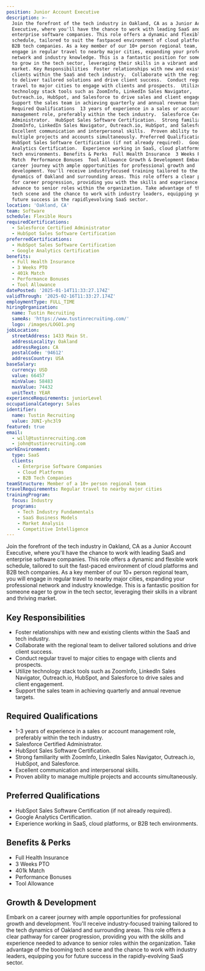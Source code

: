 ```yaml
---
position: Junior Account Executive
description: >-
  Join the forefront of the tech industry in Oakland, CA as a Junior Account
  Executive, where you'll have the chance to work with leading SaaS and
  enterprise software companies. This role offers a dynamic and flexible work
  schedule, tailored to suit the fastpaced environment of cloud platforms and
  B2B tech companies. As a key member of our 10+ person regional team, you will
  engage in regular travel to nearby major cities, expanding your professional
  network and industry knowledge. This is a fantastic position for someone eager
  to grow in the tech sector, leveraging their skills in a vibrant and thriving
  market. Key Responsibilities  Foster relationships with new and existing
  clients within the SaaS and tech industry.  Collaborate with the regional team
  to deliver tailored solutions and drive client success.  Conduct regular
  travel to major cities to engage with clients and prospects.  Utilize
  technology stack tools such as ZoomInfo, LinkedIn Sales Navigator,
  Outreach.io, HubSpot, and Salesforce to drive sales and client engagement. 
  Support the sales team in achieving quarterly and annual revenue targets.
  Required Qualifications  13 years of experience in a sales or account
  management role, preferably within the tech industry.  Salesforce Certified
  Administrator.  HubSpot Sales Software Certification.  Strong familiarity with
  ZoomInfo, LinkedIn Sales Navigator, Outreach.io, HubSpot, and Salesforce. 
  Excellent communication and interpersonal skills.  Proven ability to manage
  multiple projects and accounts simultaneously. Preferred Qualifications 
  HubSpot Sales Software Certification (if not already required).  Google
  Analytics Certification.  Experience working in SaaS, cloud platforms, or B2B
  tech environments. Benefits & Perks  Full Health Insurance  3 Weeks PTO  401k
  Match  Performance Bonuses  Tool Allowance Growth & Development Embark on a
  career journey with ample opportunities for professional growth and
  development. You'll receive industryfocused training tailored to the tech
  dynamics of Oakland and surrounding areas. This role offers a clear pathway
  for career progression, providing you with the skills and experience needed to
  advance to senior roles within the organization. Take advantage of the booming
  tech scene and the chance to work with industry leaders, equipping you for
  future success in the rapidlyevolving SaaS sector.
location: 'Oakland, CA'
team: Software
schedule: Flexible Hours
requiredCertifications:
  - Salesforce Certified Administrator
  - HubSpot Sales Software Certification
preferredCertifications:
  - HubSpot Sales Software Certification
  - Google Analytics Certification
benefits:
  - Full Health Insurance
  - 3 Weeks PTO
  - 401k Match
  - Performance Bonuses
  - Tool Allowance
datePosted: '2025-01-14T11:33:27.174Z'
validThrough: '2025-02-16T11:33:27.174Z'
employmentType: FULL_TIME
hiringOrganization:
  name: Tustin Recruiting
  sameAs: 'https://www.tustinrecruiting.com/'
  logo: /images/LOGO1.png
jobLocation:
  streetAddress: 1433 Main St.
  addressLocality: Oakland
  addressRegion: CA
  postalCode: '94612'
  addressCountry: USA
baseSalary:
  currency: USD
  value: 66457
  minValue: 58483
  maxValue: 74432
  unitText: YEAR
experienceRequirements: juniorLevel
occupationalCategory: Sales
identifier:
  name: Tustin Recruiting
  value: JUNI-yhc3l9
featured: true
email:
  - will@tustinrecruiting.com
  - john@tustinrecruiting.com
workEnvironment:
  type: SaaS
  clients:
    - Enterprise Software Companies
    - Cloud Platforms
    - B2B Tech Companies
teamStructure: Member of a 10+ person regional team
travelRequirements: Regular travel to nearby major cities
trainingProgram:
  focus: Industry
  programs:
    - Tech Industry Fundamentals
    - SaaS Business Models
    - Market Analysis
    - Competitive Intelligence
---
```




Join the forefront of the tech industry in Oakland, CA as a Junior Account Executive, where you'll have the chance to work with leading SaaS and enterprise software companies. This role offers a dynamic and flexible work schedule, tailored to suit the fast-paced environment of cloud platforms and B2B tech companies. As a key member of our 10+ person regional team, you will engage in regular travel to nearby major cities, expanding your professional network and industry knowledge. This is a fantastic position for someone eager to grow in the tech sector, leveraging their skills in a vibrant and thriving market.

## Key Responsibilities

- Foster relationships with new and existing clients within the SaaS and tech industry.
- Collaborate with the regional team to deliver tailored solutions and drive client success.
- Conduct regular travel to major cities to engage with clients and prospects.
- Utilize technology stack tools such as ZoomInfo, LinkedIn Sales Navigator, Outreach.io, HubSpot, and Salesforce to drive sales and client engagement.
- Support the sales team in achieving quarterly and annual revenue targets.

## Required Qualifications

- 1-3 years of experience in a sales or account management role, preferably within the tech industry.
- Salesforce Certified Administrator.
- HubSpot Sales Software Certification.
- Strong familiarity with ZoomInfo, LinkedIn Sales Navigator, Outreach.io, HubSpot, and Salesforce.
- Excellent communication and interpersonal skills.
- Proven ability to manage multiple projects and accounts simultaneously.

## Preferred Qualifications

- HubSpot Sales Software Certification (if not already required).
- Google Analytics Certification.
- Experience working in SaaS, cloud platforms, or B2B tech environments.

## Benefits & Perks

- Full Health Insurance
- 3 Weeks PTO
- 401k Match
- Performance Bonuses
- Tool Allowance

## Growth & Development

Embark on a career journey with ample opportunities for professional growth and development. You'll receive industry-focused training tailored to the tech dynamics of Oakland and surrounding areas. This role offers a clear pathway for career progression, providing you with the skills and experience needed to advance to senior roles within the organization. Take advantage of the booming tech scene and the chance to work with industry leaders, equipping you for future success in the rapidly-evolving SaaS sector.
